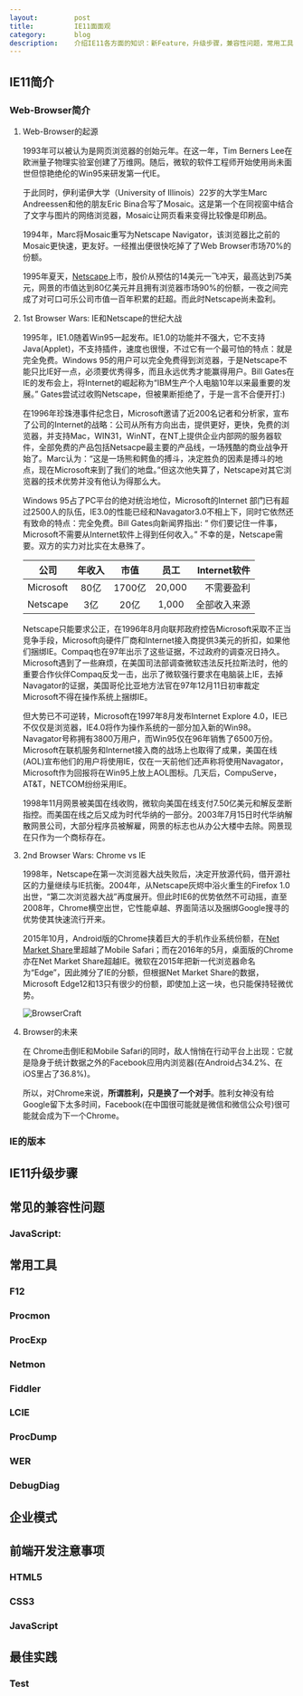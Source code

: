 ```yaml
---
layout:         post
title:          IE11面面观
category:       blog
description:    介绍IE11各方面的知识：新Feature，升级步骤，兼容性问题，常用工具，企业模式，前端开发注意事项，最佳实践等
---
```


## IE11简介

### Web-Browser简介

1. Web-Browser的起源
	
	1993年可以被认为是网页浏览器的创始元年。在这一年，Tim Berners Lee在欧洲量子物理实验室创建了万维网。随后，微软的软件工程师开始使用尚未面世但惊艳绝伦的Win95来研发第一代IE。
	
	于此同时，伊利诺伊大学（University of Illinois）22岁的大学生Marc Andreessen和他的朋友Eric Bina合写了Mosaic。这是第一个在同视窗中结合了文字与图片的网络浏览器，Mosaic让网页看来变得比较像是印刷品。
	
	1994年，Marc将Mosaic重写为Netscape Navigator，该浏览器比之前的Mosaic更快速，更友好。一经推出便很快吃掉了了Web Browser市场70%的份额。
	
	1995年夏天，[Netscape](https://en.wikipedia.org/wiki/Netscape)上市，股价从预估的14美元一飞冲天，最高达到75美元，网景的市值达到80亿美元并且拥有浏览器市场90%的份额，一夜之间完成了对可口可乐公司市值一百年积累的赶超。而此时Netscape尚未盈利。
	
1. 1st Browser Wars: IE和Netscape的世纪大战

	1995年，IE1.0随着Win95一起发布。IE1.0的功能并不强大，它不支持Java(Applet)，不支持插件，速度也很慢，不过它有一个最可怕的特点：就是完全免费。Windows 95的用户可以完全免费得到浏览器，于是Netscape不能只比IE好一点，必须要优秀得多，而且永远优秀才能赢得用户。Bill Gates在IE的发布会上，将Internet的崛起称为“IBM生产个人电脑10年以来最重要的发展。” Gates尝试过收购Netscape，但被果断拒绝了，于是一言不合便开打:)
	
	在1996年珍珠港事件纪念日，Microsoft邀请了近200名记者和分析家，宣布了公司的Internet的战略：公司从所有方向出击，提供更好，更快，免费的浏览器，并支持Mac，WIN31，WinNT，在NT上提供企业内部网的服务器软件，全部免费的产品包括Netsacpe最主要的产品线，一场残酷的商业战争开始了。Marc认为：“这是一场熊和鳄鱼的搏斗，决定胜负的因素是搏斗的地点，现在Microsoft来到了我们的地盘。”但这次他失算了，Netscape对其它浏览器的技术优势并没有他认为得那么大。
	
	Windows 95占了PC平台的绝对统治地位，Microsoft的Internet 部门已有超过2500人的队伍，IE3.0的性能已经和Navagator3.0不相上下，同时它依然还有致命的特点：完全免费。Bill Gates向新闻界指出: “ 你们要记住一件事，Microsoft不需要从Internet软件上得到任何收入。” 不幸的是，Netscape需要。双方的实力对比实在太悬殊了。
	
	<p></p>
	
	| 公司 | 年收入 | 市值 | 员工 | Internet软件 |
	| ---- |:----:| :----:| :----:| ----:|
	| Microsoft | 80亿 | 1700亿 | 20,000 | 不需要盈利 |
	| Netscape | 3亿 | 20亿 | 1,000 | 全部收入来源 |
	
	<p></p>
	
	Netscape只能要求公正，在1996年8月向联邦政府控告Microsoft采取不正当竞争手段，Microsoft向硬件厂商和Internet接入商提供3美元的折扣，如果他们捆绑IE。Compaq也在97年出示了这些证据，不过政府的调查况日持久。Microsoft遇到了一些麻烦，在美国司法部调查微软违法反托拉斯法时，他的重要合作伙伴Compaq反戈一击，出示了微软强行要求在电脑装上IE，去掉Navagator的证据，美国哥伦比亚地方法官在97年12月11日初审裁定Microsoft不得在操作系统上捆绑IE。
	
	但大势已不可逆转，Microsoft在1997年8月发布Internet Explore 4.0，IE已不仅仅是浏览器，IE4.0将作为操作系统的一部分加入新的Win98。Navagator号称拥有3800万用户，而Win95仅在96年销售了6500万份。Microsoft在联机服务和Internet接入商的战场上也取得了成果，美国在线(AOL)宣布他们的用户将使用IE，仅在一天前他们还声称将使用Navagator，Microsoft作为回报将在Win95上放上AOL图标。几天后，CompuServe，AT&T，NETCOM纷纷采用IE。
	
	1998年11月网景被美国在线收购，微软向美国在线支付7.50亿美元和解反垄断指控。而美国在线之后又成为时代华纳的一部分。2003年7月15日时代华纳解散网景公司，大部分程序员被解雇，网景的标志也从办公大楼中去除。网景现在只作为一个商标存在。

1. 2nd Browser Wars: Chrome vs IE

	1998年，Netscape在第一次浏览器大战失败后，决定开放源代码，借开源社区的力量继续与IE抗衡。2004年，从Netscape灰烬中浴火重生的Firefox 1.0出世，“第二次浏览器大战”再度展开。但此时IE6的优势依然不可动摇，直至2008年，Chrome横空出世，它性能卓越、界面简洁以及捆绑Google搜寻的优势使其快速流行开来。
	
	2015年10月，Android版的Chrome挟着巨大的手机作业系统份额，在[Net Market Share](https://www.netmarketshare.com/browser-market-share.aspx?qprid=0&qpcustomd=0)里超越了Mobile Safari；而在2016年的5月，桌面版的Chrome 亦在Net Market Share超越IE。微软在2015年把新一代浏览器命名为“Edge”，因此摊分了IE的分额，但根据Net Market Share的数据，Microsoft Edge12和13只有很少的份额，即使加上这一块，也只能保持轻微优势。
	
	![BrowserCraft](http://7xudfs.com1.z0.glb.clouddn.com/b257bb1d42524fbc8013ab5c945d1fc3-IE-Market-Share.png)

1. Browser的未来

	在 Chrome击倒IE和Mobile Safari的同时，敌人悄悄在行动平台上出现：它就是隐身于统计数据之外的Facebook应用内浏览器(在Android占34.2%、在iOS里占了36.8%)。
	
	所以，对Chrome来说，**所谓胜利，只是换了一个对手**。胜利女神没有给Google留下太多时间，Facebook(在中国很可能就是微信和微信公众号)很可能就会成为下一个Chrome。

### IE的版本

## IE11升级步骤

## 常见的兼容性问题

### JavaScript: 

## 常用工具

### F12

### Procmon

### ProcExp

### Netmon

### Fiddler

### LCIE

### ProcDump

### WER

### DebugDiag

## 企业模式

## 前端开发注意事项

### HTML5

### CSS3

### JavaScript

## 最佳实践

### Test
